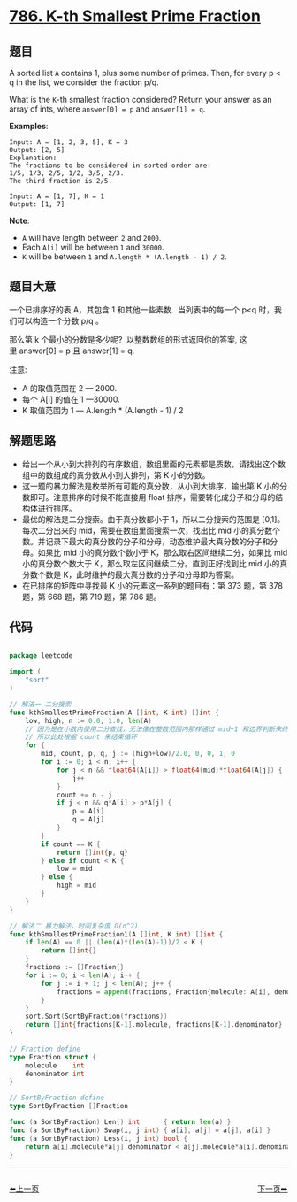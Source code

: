 # [786. K-th Smallest Prime Fraction](https://leetcode.com/problems/k-th-smallest-prime-fraction/)


## 题目

A sorted list `A` contains 1, plus some number of primes. Then, for every p < q in the list, we consider the fraction p/q.

What is the `K`-th smallest fraction considered? Return your answer as an array of ints, where `answer[0] = p` and `answer[1] = q`.

**Examples**:

    Input: A = [1, 2, 3, 5], K = 3
    Output: [2, 5]
    Explanation:
    The fractions to be considered in sorted order are:
    1/5, 1/3, 2/5, 1/2, 3/5, 2/3.
    The third fraction is 2/5.
    
    Input: A = [1, 7], K = 1
    Output: [1, 7]

**Note**:

- `A` will have length between `2` and `2000`.
- Each `A[i]` will be between `1` and `30000`.
- `K` will be between `1` and `A.length * (A.length - 1) / 2`.


## 题目大意

一个已排序好的表 A，其包含 1 和其他一些素数.  当列表中的每一个 p<q 时，我们可以构造一个分数 p/q 。

那么第 k 个最小的分数是多少呢?  以整数数组的形式返回你的答案, 这里 answer[0] = p 且 answer[1] = q.


注意:

- A 的取值范围在 2 — 2000.
- 每个 A[i] 的值在 1 —30000.
- K 取值范围为 1 — A.length * (A.length - 1) / 2


## 解题思路


- 给出一个从小到大排列的有序数组，数组里面的元素都是质数，请找出这个数组中的数组成的真分数从小到大排列，第 K 小的分数。
- 这一题的暴力解法是枚举所有可能的真分数，从小到大排序，输出第 K 小的分数即可。注意排序的时候不能直接用 float 排序，需要转化成分子和分母的结构体进行排序。
- 最优的解法是二分搜索。由于真分数都小于 1，所以二分搜索的范围是 [0,1]。每次二分出来的 mid，需要在数组里面搜索一次，找出比 mid 小的真分数个数。并记录下最大的真分数的分子和分母，动态维护最大真分数的分子和分母。如果比 mid 小的真分数个数小于 K，那么取右区间继续二分，如果比 mid 小的真分数个数大于 K，那么取左区间继续二分。直到正好找到比 mid 小的真分数个数是 K，此时维护的最大真分数的分子和分母即为答案。
- 在已排序的矩阵中寻找最 K 小的元素这一系列的题目有：第 373 题，第 378 题，第 668 题，第 719 题，第 786 题。


## 代码

```go

package leetcode

import (
	"sort"
)

// 解法一 二分搜索
func kthSmallestPrimeFraction(A []int, K int) []int {
	low, high, n := 0.0, 1.0, len(A)
	// 因为是在小数内使用二分查找，无法像在整数范围内那样通过 mid+1 和边界判断来终止循环
	// 所以此处根据 count 来结束循环
	for {
		mid, count, p, q, j := (high+low)/2.0, 0, 0, 1, 0
		for i := 0; i < n; i++ {
			for j < n && float64(A[i]) > float64(mid)*float64(A[j]) {
				j++
			}
			count += n - j
			if j < n && q*A[i] > p*A[j] {
				p = A[i]
				q = A[j]
			}
		}
		if count == K {
			return []int{p, q}
		} else if count < K {
			low = mid
		} else {
			high = mid
		}
	}
}

// 解法二 暴力解法，时间复杂度 O(n^2)
func kthSmallestPrimeFraction1(A []int, K int) []int {
	if len(A) == 0 || (len(A)*(len(A)-1))/2 < K {
		return []int{}
	}
	fractions := []Fraction{}
	for i := 0; i < len(A); i++ {
		for j := i + 1; j < len(A); j++ {
			fractions = append(fractions, Fraction{molecule: A[i], denominator: A[j]})
		}
	}
	sort.Sort(SortByFraction(fractions))
	return []int{fractions[K-1].molecule, fractions[K-1].denominator}
}

// Fraction define
type Fraction struct {
	molecule    int
	denominator int
}

// SortByFraction define
type SortByFraction []Fraction

func (a SortByFraction) Len() int      { return len(a) }
func (a SortByFraction) Swap(i, j int) { a[i], a[j] = a[j], a[i] }
func (a SortByFraction) Less(i, j int) bool {
	return a[i].molecule*a[j].denominator < a[j].molecule*a[i].denominator
}

```


----------------------------------------------
<div style="display: flex;justify-content: space-between;align-items: center;">
<p><a href="https://books.halfrost.com/leetcode/ChapterFour/0700~0799/0785.Is-Graph-Bipartite/">⬅️上一页</a></p>
<p><a href="https://books.halfrost.com/leetcode/ChapterFour/0700~0799/0791.Custom-Sort-String/">下一页➡️</a></p>
</div>
